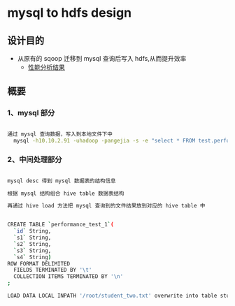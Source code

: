 # mysql to hdfs design

## 设计目的

- 从原有的 sqoop 迁移到 mysql 查询后写入 hdfs,从而提升效率
  - [性能分析结果](mysql-to-hdfs-performance.md)

## 概要

### 1、mysql 部分
``` sh

通过 mysql 查询数据，写入到本地文件下中
  mysql -h10.10.2.91 -uhadoop -pangejia -s -e "select * FROM test.performance_mb_50;" >> performance_mb_50;

```

### 2、中间处理部分

``` sh

mysql desc 得到 mysql 数据表的结构信息

根据 mysql 结构组合 hive table 数据表结构

再通过 hive load 方法把 mysql 查询到的文件结果放到对应的 hive table 中


CREATE TABLE `performance_test_1`(
  `id` String,
  `s1` String,
  `s2` String,
  `s3` String,
  `s4` String)
ROW FORMAT DELIMITED
  FIELDS TERMINATED BY '\t'
  COLLECTION ITEMS TERMINATED BY '\n'
;

LOAD DATA LOCAL INPATH '/root/student_two.txt' overwrite into table student;

```
